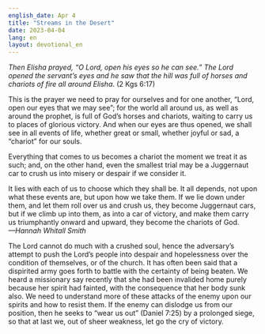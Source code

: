 ```yaml
---
english_date: Apr 4
title: "Streams in the Desert"
date: 2023-04-04
lang: en
layout: devotional_en
---
```





<p><em>Then Elisha prayed, “O Lord, open his eyes so he can see.” The Lord opened the servant’s eyes and he saw that the hill was full of horses and chariots of fire all around Elisha</em>. (2 Kgs 6:17)

</p>

<p>This is the prayer we need to pray for ourselves and for one another, “Lord, open our eyes that we may see”; for the world all around us, as well as around the prophet, is full of God’s horses and chariots, waiting to carry us to places of glorious victory. And when our eyes are thus opened, we shall see in all events of life, whether great or small, whether joyful or sad, a “chariot” for our souls.

</p>

<p>Everything that comes to us becomes a chariot the moment we treat it as such; and, on the other hand, even the smallest trial may be a Juggernaut car to crush us into misery or despair if we consider it.

</p>

<p>It lies with each of us to choose which they shall be. It all depends, not upon what these events are, but upon how we take them. If we lie down under them, and let them roll over us and crush us, they become Juggernaut cars, but if we climb up into them, as into a car of victory, and make them carry us triumphantly onward and upward, they become the chariots of God.<br/> <em>—Hannah Whitall Smith</em>

</p>

<p>The Lord cannot do much with a crushed soul, hence the adversary’s attempt to push the Lord’s people into despair and hopelessness over the condition of themselves, or of the church. It has often been said that a dispirited army goes forth to battle with the certainty of being beaten. We heard a missionary say recently that she had been invalided home purely because her spirit had fainted, with the consequence that her body sunk also. We need to understand more of these attacks of the enemy upon our spirits and how to resist them. If the enemy can dislodge us from our position, then he seeks to “wear us out” (Daniel 7:25) by a prolonged siege, so that at last we, out of sheer weakness, let go the cry of victory.

</p>

<p></p>
